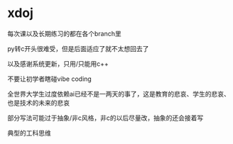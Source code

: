 # xdoj
每次课以及长期练习的都在各个branch里

py转c开头很难受，但是后面适应了就不太想回去了

以及感谢系统更新，只用/只能用c++

不要让初学者瞎碰vibe coding

全世界大学生过度依赖ai已经不是一两天的事了，这是教育的悲哀、学生的悲哀、也是技术的未来的悲哀

部分写法可能过于抽象/非c风格，非c的以后尽量改，抽象的还会接着写

典型的工科思维
